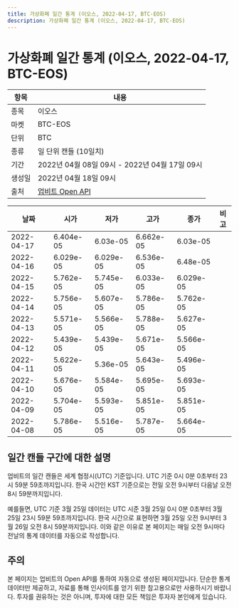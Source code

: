 ```yaml
---
title: 가상화폐 일간 통계 (이오스, 2022-04-17, BTC-EOS)
description: 가상화폐 일간 통계 (이오스, 2022-04-17, BTC-EOS)
---
```



가상화폐 일간 통계 (이오스, 2022-04-17, BTC-EOS)
===

|항목|내용|
|--|--|
|종목|이오스|
|마켓|BTC-EOS|
|단위|BTC|
|종류|일 단위 캔들 (10일치)|
|기간|2022년 04월 08일 09시 - 2022년 04월 17일 09시|
|생성일|2022년 04월 18일 09시|
|출처|[업비트 Open API](https://docs.upbit.com)|


|날짜|시가|저가|고가|종가|비고|
|--|--|--|--|--|--|
|2022-04-17|6.404e-05|6.03e-05|6.662e-05|6.03e-05|    |
|2022-04-16|6.029e-05|6.029e-05|6.536e-05|6.48e-05|    |
|2022-04-15|5.762e-05|5.745e-05|6.033e-05|6.029e-05|    |
|2022-04-14|5.756e-05|5.607e-05|5.786e-05|5.762e-05|    |
|2022-04-13|5.571e-05|5.566e-05|5.788e-05|5.627e-05|    |
|2022-04-12|5.439e-05|5.439e-05|5.671e-05|5.566e-05|    |
|2022-04-11|5.622e-05|5.36e-05|5.643e-05|5.496e-05|    |
|2022-04-10|5.676e-05|5.584e-05|5.695e-05|5.693e-05|    |
|2022-04-09|5.704e-05|5.593e-05|5.851e-05|5.851e-05|    |
|2022-04-08|5.786e-05|5.516e-05|5.787e-05|5.664e-05|    |


일간 캔들 구간에 대한 설명
---


업비트의 일간 캔들은 세계 협정시(UTC) 기준입니다. 
UTC 기준 0시 0분 0초부터 23시 59분 59초까지입니다. 
한국 시간인 KST 기준으로는 전일 오전 9시부터 다음날 오전 8시 59분까지입니다. 


예를들면, UTC 기준 3월 25일 데이터는 UTC 시준 3월 25일 0시 0분 0초부터 3월 25일 23시 59분 59초까지입니다. 
한국 시간으로 표현하면 3월 25일 오전 9시부터 3월 26일 오전 8시 59분까지입니다. 
이와 같은 이유로 본 페이지는 매일 오전 9시마다 전날의 통계 데이터를 자동으로 작성합니다. 


주의
---


본 페이지는 업비트의 Open API를 통하여 자동으로 생성된 페이지입니다. 
단순한 통계 데이터만 제공하고, 자료를 통해 인사이트를 얻기 위한 참고용으로만 사용하시기 바랍니다. 
투자를 권유하는 것은 아니며, 투자에 대한 모든 책임은 투자자 본인에게 있습니다. 
